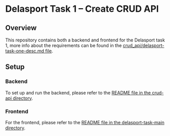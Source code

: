 # Delasport Task 1 – Create CRUD API

## Overview

This repository contains both a backend and frontend for the Delasport task 1, more info about the requirements can be found in the [crud_api/delasport-task-one-desc.md file](./crud_api/delasport-task-one-desc.md).

## Setup

### Backend

To set up and run the backend, please refer to the [README file in the crud-api directory](./crud_api/README.md).

### Frontend

For the frontend, please refer to the [README file in the delasport-task-main directory](./delasport-task-main/README.md).
